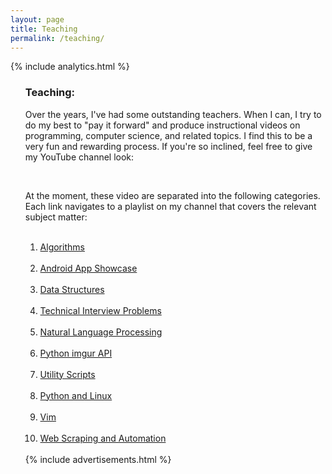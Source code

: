 ```yaml
---
layout: page
title: Teaching
permalink: /teaching/
---
```


{% include analytics.html %}
<script src="https://apis.google.com/js/platform.js"></script>

<OL reversed>

<H3>Teaching:</H3>

Over the years, I've had some outstanding teachers. When I can, I try to do my best to "pay it forward" and produce instructional videos on programming, computer science, and related topics. I find this to be a very fun and rewarding process. If you're so inclined, feel free to give my YouTube channel look:<br>

<center>
<div class="g-ytsubscribe" data-channelid="UCFxcvyt2Ucq5IL0_1Njzqlg" data-layout="full" data-count="default"></div><br> 
</center>

At the moment, these video are separated into the following categories. Each link navigates to a playlist on my channel that covers the relevant subject matter:<br><br>

<OL>
<LI>
<A HREF="https://www.youtube.com/watch?v=zeULw-a7Mw8&list=PL5tcWHG-UPH1K7oTJgIbWy6rCMc8-8Lfm">Algorithms</A><BR>
</LI>
<BR>

<LI>
<A HREF="https://www.youtube.com/watch?v=OaVrRES2o0g&list=PL5tcWHG-UPH3aop31PhBjnzRYJu6g2UNc">Android App Showcase</A><BR>
</LI>
<BR>

<LI>
<A HREF="https://www.youtube.com/watch?v=lVFnq4zbs-g&list=PL5tcWHG-UPH112e7AN7C-fwDVPVrt0wpV">Data Structures</A><BR>
</LI>
<BR>

<LI>
<A HREF="https://www.youtube.com/watch?v=UqEU-obRUnI&list=PL5tcWHG-UPH1D-JVSiZI_8I8LPUJtoHdg">Technical Interview Problems</A><BR>
</LI>
<BR>

<LI>
<A HREF="https://www.youtube.com/watch?v=tP783g97C5o&list=PL5tcWHG-UPH0vSrpSUowSfcVjh1noEJtX">Natural Language Processing</A><BR>
</LI>
<BR>

<LI>
<A HREF="https://www.youtube.com/watch?v=OiDQu-0-DIA&list=PL5tcWHG-UPH1NHku02OGJDCsdNPr-F_bu">Python imgur API</A><BR>
</LI>
<BR>

<LI>
<A HREF="https://www.youtube.com/watch?v=4E7N7W1lUkU&list=PL5tcWHG-UPH3jJIyJvBrvu4LwXeZLBnEp">Utility Scripts</A><BR>
</LI>
<BR>

<LI>
<A HREF="https://www.youtube.com/watch?v=lX1vX8ejs40&list=PL5tcWHG-UPH0rwjflspxPlaLk86JfQLV8">Python and Linux</A><BR>
</LI>
<BR>

<LI>
<A HREF="https://www.youtube.com/watch?v=vlb3qUiS2ZY&list=PL5tcWHG-UPH2HrF5M7-IIXK6JSRG0obYo">Vim</A><BR>
</LI>
<BR>

<LI>
<A HREF="https://www.youtube.com/playlist?list=PL5tcWHG-UPH1fnJw-BvBiiiPUPm1LUKsm">Web Scraping and Automation</A><BR>
</LI>
<BR>

</OL>
{% include advertisements.html %}
